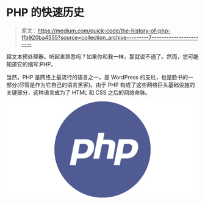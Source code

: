 # PHP 的快速历史

> 原文：<https://medium.com/quick-code/the-history-of-php-ffb920ba4555?source=collection_archive---------7----------------------->

超文本预处理器。听起来熟悉吗？如果你和我一样，那就说不通了。然而，您可能知道它的缩写:PHP。

当然，PHP 是网络上最流行的语言之一，是 WordPress 的支柱，也是脸书的一部分(尽管是作为它自己的语言黑客)。由于 PHP 构成了这些网络巨头基础设施的关键部分，这种语言成为了 HTML 和 CSS 之后的网络命脉。

![](img/a3b830e119cdd4948efb86394ce25f8f.png)